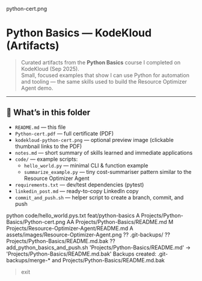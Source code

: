 python-cert.png

# Python Basics — KodeKloud (Artifacts)

> Curated artifacts from the **Python Basics** course I completed on KodeKloud (Sep 2025).  
> Small, focused examples that show I can use Python for automation and tooling — the same skills used to build the Resource Optimizer Agent demo.

---

## 📂 What’s in this folder
- `README.md` — this file  
- `Python-cert.pdf` — full certificate (PDF)  
- `kodekloud-python-cert.png` — optional preview image (clickable thumbnail links to the PDF)  
- `notes.md` — short summary of skills learned and immediate applications  
- `code/` — example scripts:
  - `hello_world.py` — minimal CLI & function example
  - `summarize_example.py` — tiny cost-summariser pattern similar to the Resource Optimizer Agent  
- `requirements.txt` — dev/test dependencies (pytest)
- `linkedin_post.md` — ready-to-copy LinkedIn copy
- `commit_and_push.sh` — helper script to create a branch, commit, and push

python code/hello_world.pys.txt
feat/python-basics
A  Projects/Python-Basics/Python-cert.png
AA Projects/Python-Basics/README.md
M  Projects/Resource-Optimizer-Agent/README.md
A  assets/images/Resource-Optimizer-Agent.png
?? .git-backups/
?? Projects/Python-Basics/README.md.bak
?? add_python_basics_and_push.sh
'Projects/Python-Basics/README.md' -> 'Projects/Python-Basics/README.md.bak'
Backups created: .git-backups/merge-* and Projects/Python-Basics/README.md.bak
> exit
> 


